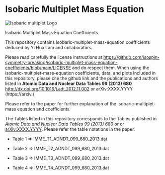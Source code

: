 # Isobaric Multiplet Mass Equation
 
![Isobaric multiplet Logo](/image/Model_Space_pSDpf_modified.png)

Isobaric Multiplet Mass Equation Coefficients

This repository contains isobaric-multiplet-mass-equation coefficients deduced by Yi Hua Lam and collaborators.

Please read carefully the license instructions at https://github.com/isospin-symmetry-breaking/isobaric-multiplet-mass-equation-coefficients/blob/main/LICENSE and do respect them. When using the isobaric-multiplet-mass-equation coefficients, data, and plots included in this repository, please cite the github link and the publications and authors listed in **Atomic Data and Nuclear Data Tables 99 (2013) 680** http://dx.doi.org/10.1016/j.adt.2012.11.002 or arXiv:XXXX.YYYY (https://arxiv.)

Please refer to the paper for further explanation of the isobaric-multiplet-mass equation and coefficients.

The Tables listed in this repository corresponds to the Tables published in *Atomic Data and Nuclear Data Tables 99 (2013) 680* or or [arXiv:XXXX.YYYY](https://arxiv.org). Please refer the table notations in the paper.


- Table 1 => IMME_T1_ADNDT_099_680_2013.dat

- Table 2 => IMME_T2_ADNDT_099_680_2013.dat

- Table 3 => IMME_T3_ADNDT_099_680_2013.dat

- Table 4 => IMME_T4_ADNDT_099_680_2013.dat
